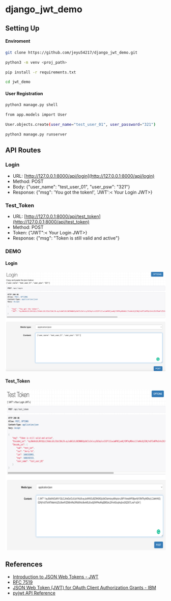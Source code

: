 # django_jwt_demo

## Setting Up
#### Enviroment
```bash
git clone https://github.com/jeyu54217/django_jwt_demo.git
```
```bash
python3 -m venv <proj_path>
```
```bash
pip install -r requirements.txt
```
```bash
cd jwt_demo
```
#### User Registration
```bash
python3 manage.py shell
```
```bash
from app.models import User
```
```bash
User.objects.create(user_name="test_user_01", user_password="321")
```
```bash
python3 manage.py runserver
```
## API Routes
### Login
- URL: [http://127.0.0.1:8000/api/login](http://127.0.0.1:8000/api/login)
- Method: POST
- Body: {"user_name": "test_user_01", "user_psw": "321"}
- Response: {"msg": 'You got the token!', 'JWT':< Your Login JWT>}

### Test_Token
- URL: [http://127.0.0.1:8000/api/test_token](http://127.0.0.1:8000/api/test_token)
- Method: POST
- Token: {"JWT":< Your Login JWT>}
- Response: {"msg": "Token is still valid and active"}
### DEMO
#### Login
![image](https://github.com/jeyu54217/django_jwt_demo/blob/main/jwt_demo/img/login.png?raw=true)
#### Test_Token
![image](https://github.com/jeyu54217/django_jwt_demo/blob/main/jwt_demo/img/test_token.png?raw=true)

## References
- [Introduction to JSON Web Tokens - JWT](https://jwt.io/introduction)
- [RFC 7519](https://www.rfc-editor.org/rfc/rfc7519)
- [JSON Web Token (JWT) for OAuth Client Authorization Grants - IBM](https://www.ibm.com/docs/en/was-liberty/base?topic=uocpao2as-json-web-token-jwt-oauth-client-authorization-grants)
- [pyjwt API Reference](https://pyjwt.readthedocs.io/en/stable/api.html)